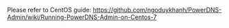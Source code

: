 Please refer to CentOS guide: https://github.com/ngoduykhanh/PowerDNS-Admin/wiki/Running-PowerDNS-Admin-on-Centos-7